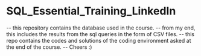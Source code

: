 # SQL_Essential_Training_LinkedIn
-- this repository contains the database used in the course.
-- from my end, this includes the results from the sql queries in the form of CSV files.
-- this repo contains the codes and solutions of the coding environment asked at the end of the course.
-- Cheers :)
